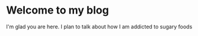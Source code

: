 # Welcome to my blog

I'm glad you are here. I plan to talk about how I am addicted to sugary foods

